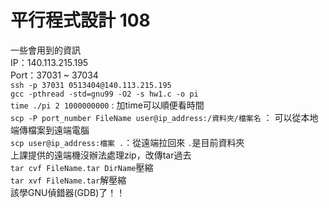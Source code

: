 平行程式設計 108
===
一些會用到的資訊  
IP：140.113.215.195  
Port：37031 ~ 37034  
`ssh -p 37031 0513404@140.113.215.195`  
`gcc -pthread -std=gnu99 -O2 -s hw1.c -o pi`  
`time ./pi 2 1000000000` : 加time可以順便看時間  
`scp -P port_number FileName user@ip_address:/資料夾/檔案名` ： 可以從本地端傳檔案到遠端電腦  
`scp user@ip_address:檔案 .`：從遠端拉回來 `.`是目前資料夾  
上課提供的遠端機沒辦法處理zip，改傳tar過去  
`tar cvf FileName.tar DirName`壓縮  
`tar xvf FileName.tar`解壓縮  
該學GNU偵錯器(GDB)了！！  
